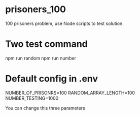 # prisoners_100
100 prisoners problem, use Node scripts to test solution.

# Two test command 
  npm run random
  npm run number

# Default config in .env

NUMBER_OF_PRISONRS=100
RANDOM_ARRAY_LENGTH=100
NUMBER_TESTING=1000

You can change this three parameters
